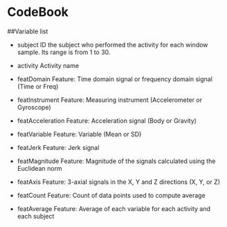CodeBook
================================================================
##Variable list

- subject  ID the subject who performed the activity for each window sample. Its range is from 1 to 30.

- activity  Activity name

- featDomain  Feature: Time domain signal or frequency domain signal (Time or Freq)

- featInstrument	Feature: Measuring instrument (Accelerometer or Gyroscope)

- featAcceleration	Feature: Acceleration signal (Body or Gravity)

- featVariable	Feature: Variable (Mean or SD)

- featJerk	Feature: Jerk signal

- featMagnitude	Feature: Magnitude of the signals calculated using the Euclidean norm

- featAxis	Feature: 3-axial signals in the X, Y and Z directions (X, Y, or Z)

- featCount	Feature: Count of data points used to compute average

- featAverage	Feature: Average of each variable for each activity and each subject
